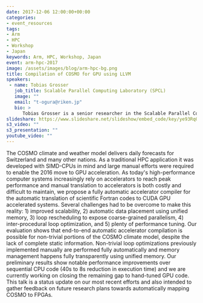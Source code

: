 ```yaml
---
date: 2017-12-06 12:00:00+00:00
categories:
- event_resources
tags:
- Arm
- HPC
- Workshop
- Japan
keywords: Arm, HPC, Workshop, Japan
event: arm-hpc-2017
image: /assets/images/blog/arm-hpc-bg.png
title: Compilation of COSMO for GPU using LLVM
speakers:
 - name: Tobias Grosser
   job_title: Scalable Parallel Computing Laboratory (SPCL)
   image: ""
   email: "t-ogura@riken.jp"
   bio: >
      Tobias Grosser is a senior researcher in the Scalable Parallel Computing Laboratory (SPCL) of Torsten Hoefler at the Computer Science Department of ETH Zürich. Supported by a Google PhD Fellowship he received his doctoral degree from Universite Pierre et Marie Curie under the supervision of Albert Cohen. Tobias' research is taking place at the border of low-level compilers and high-level program transformations with the goal of enabling complex - but highly-beneficial - program transformations in a production compiler environment. He develops with the Polly loop optimizer a loop transformation framework which today is a community project supported throught the Polly Labs research laboratory. Tobias also developed advanced tiling schemes for the efficient execution of iterated stencils. Today Tobias leads the heterogeneous compute efforts in the Swiss University funded ComPASC project and is about to start a three year NSF Ambizione project on advancing automatic compilation and heterogenization techniques at ETH Zurich.
slideshare: https://www.slideshare.net/slideshow/embed_code/key/ye93RqO7aue73Y
s3_video: ""
s3_presentation: ""
youtube_video: ""
---
```

The COSMO climate and weather model delivers daily forecasts for Switzerland and many other nations. As a traditional HPC application it was developed with SIMD-CPUs in mind and large manual efforts were required to enable the 2016 move to GPU acceleration. As today's high-performance computer systems increasingly rely on accelerators to reach peak performance and manual translation to accelerators is both costly and difficult to maintain, we propose a fully automatic accelerator compiler for the automatic translation of scientific Fortran codes to CUDA GPU accelerated systems. Several challenges had to be overcome to make this reality: 1) improved scalability, 2) automatic data placement using unified memory, 3) loop rescheduling to expose coarse-grained parallelism, 4) inter-procedural loop optimization, and 5) plenty of performance tuning. Our evaluation shows that end-to-end automatic accelerator compilation is possible for non-trivial portions of the COSMO climate model, despite the lack of complete static information. Non-trivial loop optimizations previously implemented manually are performed fully automatically and memory management happens fully transparently using unified memory. Our preliminary results show notable performance improvements over sequential CPU code (40s to 8s reduction in execution time) and we are currently working on closing the remaining gap to hand-tuned GPU code. This talk is a status update on our most recent efforts and also intended to gather feedback on future research plans towards automatically mapping COSMO to FPGAs.
